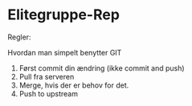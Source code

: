# Elitegruppe-Rep

Regler:

Hvordan man simpelt benytter GIT

1. Først commit din ændring (ikke commit and push)
2. Pull fra serveren
3. Merge, hvis der er behov for det.
4. Push to upstream
